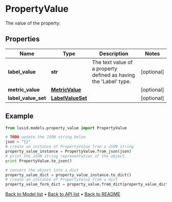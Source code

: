 # PropertyValue

The value of the property.

## Properties
Name | Type | Description | Notes
------------ | ------------- | ------------- | -------------
**label_value** | **str** | The text value of a property defined as having the &#39;Label&#39; type. | [optional] 
**metric_value** | [**MetricValue**](MetricValue.md) |  | [optional] 
**label_value_set** | [**LabelValueSet**](LabelValueSet.md) |  | [optional] 

## Example

```python
from lusid.models.property_value import PropertyValue

# TODO update the JSON string below
json = "{}"
# create an instance of PropertyValue from a JSON string
property_value_instance = PropertyValue.from_json(json)
# print the JSON string representation of the object
print PropertyValue.to_json()

# convert the object into a dict
property_value_dict = property_value_instance.to_dict()
# create an instance of PropertyValue from a dict
property_value_form_dict = property_value.from_dict(property_value_dict)
```
[Back to Model list](../README.md#documentation-for-models) &#8226; [Back to API list](../README.md#documentation-for-api-endpoints) &#8226; [Back to README](../README.md)


